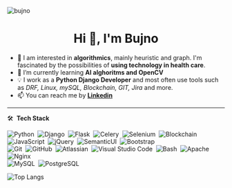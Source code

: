 <p align="left"> <img src="https://komarev.com/ghpvc/?username=bujno&label=Profile%20views&color=0e75b6&style=flat" alt="bujno" /> </p>

<h1 align="center">Hi 👋, I'm Bujno</h1>

- 👀 I am interested in **algorithmics**, mainly heuristic and graph. I'm fascinated by the possibilities of **using technology in health care**.
- 🌱 I’m currently learning **AI alghoritms and OpenCV**
- 💡  I work as a **Python Django Developer** and most often use tools such as *DRF, Linux, mySQL, Blockchain, GIT, Jira* and more.
- 📫 You can reach me by <a href="https://www.linkedin.com/in/kasia-bujnowicz-38a84a201/"> **Linkedin** </a>

<hr>

 🛠 &nbsp;**Tech Stack**

![Python](https://img.shields.io/badge/-Python-05122A?style=flat&logo=python)&nbsp;
![Django](https://img.shields.io/badge/-Django-05122A?style=flat&logo=django&logoColor=092E20)&nbsp;
![Flask](https://img.shields.io/badge/-Flask-05122A?style=flat&logo=flask&logoColor=092E20)&nbsp;
![Celery](https://img.shields.io/badge/-Celery-05122A?style=flat&logo=celery&logoColor=092E20)&nbsp;
![Selenium](https://img.shields.io/badge/-Selenium-05122A?style=flat&logo=selenium&logoColor=1572B6)&nbsp;
![Blockchain](https://img.shields.io/badge/-Blockchain-05122A?style=flat&logo=blockchain.com&logoColor=1572B6)&nbsp; <br>
![JavaScript](https://img.shields.io/badge/-JavaScript-05122A?style=flat&logo=javascript)&nbsp;
![jQuery](https://img.shields.io/badge/-jquery-05122A?style=flat&logo=jquery&logoColor=1572B6)&nbsp;
![SemanticUI](https://img.shields.io/badge/-SemanticUI-05122A?style=flat&logo=semantic-ui-react&logoColor=092E20)&nbsp;
![Bootstrap](https://img.shields.io/badge/-Bootstrap-05122A?style=flat&logo=bootstrap&logoColor=563D7C) <br>
![Git](https://img.shields.io/badge/-Git-05122A?style=flat&logo=git)&nbsp;
![GitHub](https://img.shields.io/badge/-GitHub-05122A?style=flat&logo=github)&nbsp;
![Atlassian](https://img.shields.io/badge/-Atlassian-05122A?style=flat&logo=atlassian)&nbsp;
![Visual Studio Code](https://img.shields.io/badge/-Visual%20Studio%20Code-05122A?style=flat&logo=visual-studio-code&logoColor=007ACC)&nbsp;
![Bash](https://img.shields.io/badge/-Bash-05122A?style=flat&logo=gnu-bash)&nbsp;
![Apache](https://img.shields.io/badge/-Apache-05122A?style=flat&logo=apache)&nbsp;
![Nginx](https://img.shields.io/badge/-Nginx-05122A?style=flat&logo=nginx)&nbsp;<br>
![MySQL](https://img.shields.io/badge/-MySQL-05122A?style=flat&logo=mysql)&nbsp;
![PostgreSQL](https://img.shields.io/badge/-PostgreSQL-05122A?style=flat&logo=postgresql)&nbsp;

![Top Langs](https://github-readme-stats.vercel.app/api/top-langs/?username=bujno&hide=yacc&layout=compact)

<!---
Bujno/Bujno is a ✨ special ✨ repository because its `README.md` (this file) appears on your GitHub profile.
You can click the Preview link to take a look at your changes.
--->
